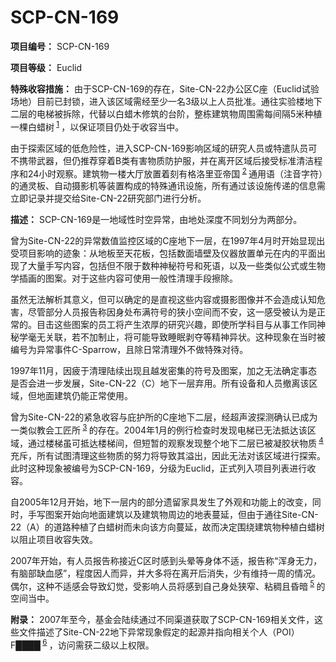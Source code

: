 # SCP-CN-169


**项目编号：** SCP-CN-169

**项目等级：** Euclid

**特殊收容措施：** 由于SCP-CN-169的存在，Site-CN-22办公区C座（Euclid试验场地）目前已封锁，进入该区域需经至少一名3级以上人员批准。通往实验楼地下二层的电梯被拆除，代替以白蜡木修筑的台阶，整栋建筑物周围需每间隔5米种植一棵白蜡树<sup class='footnoteref'>
 <a shape='rect' class='footnoteref' id='footnoteref-1' href='javascript:;' onclick='WIKIDOT.page.utils.scrollToReference(&apos;footnote-1&apos;)'>1</a>
</sup>，以保证项目仍处于收容当中。

由于探索区域的低危险性，进入SCP-CN-169影响区域的研究人员或特遣队员可不携带武器，但仍推荐穿着B类有害物质防护服，并在离开区域后接受标准清洁程序和24小时观察。建筑物一楼大厅放置着刻有格洛里亚帝国<sup class='footnoteref'>
 <a shape='rect' class='footnoteref' id='footnoteref-2' href='javascript:;' onclick='WIKIDOT.page.utils.scrollToReference(&apos;footnote-2&apos;)'>2</a>
</sup>通用语（注音字符）的通灵板、自动摄影机等装置构成的特殊通讯设施，所有通过该设施传递的信息需立即记录并提交给Site-CN-22研究部门进行分析。

**描述：** SCP-CN-169是一地域性时空异常，由地处深度不同划分为两部分。

曾为Site-CN-22的异常数值监控区域的C座地下一层，在1997年4月时开始显现出受项目影响的迹象：从地板至天花板，包括数面墙壁及仪器放置单元在内的平面出现了大量手写内容，包括但不限于数种神秘符号和死语，以及一些类似公式或生物学插画的图案。对于这些内容可使用一般性清理手段擦除。

虽然无法解析其意义，但可以确定的是直视这些内容或摄影图像并不会造成认知危害，尽管部分人员报告称因身处布满符号的狭小空间而不安，这一感受被认为是正常的。目击这些图案的员工将产生浓厚的研究兴趣，即使所学科目与从事工作同神秘学毫无关联，若不加制止，将可能导致睡眠剥夺等精神异状。这种现象在当时被编号为异常事件C-Sparrow，且除日常清理外不做特殊对待。


1997年11月，因疲于清理陆续出现且越发密集的符号及图案，加之无法确定事态是否会进一步发展，Site-CN-22（C）地下一层弃用。所有设备和人员撤离该区域，但地面建筑仍能正常使用。

曾为Site-CN-22的紧急收容与庇护所的C座地下二层，经超声波探测确认已成为一类似教会工匠所<sup class='footnoteref'>
 <a shape='rect' class='footnoteref' id='footnoteref-3' href='javascript:;' onclick='WIKIDOT.page.utils.scrollToReference(&apos;footnote-3&apos;)'>3</a>
</sup>的存在。2004年1月的例行检查时发现电梯已无法抵达该区域，通过楼梯虽可抵达楼梯间，但短暂的观察发现整个地下二层已被凝胶状物质<sup class='footnoteref'>
 <a shape='rect' class='footnoteref' id='footnoteref-4' href='javascript:;' onclick='WIKIDOT.page.utils.scrollToReference(&apos;footnote-4&apos;)'>4</a>
</sup>充斥，所有试图清理这些物质的努力将导致其溢出，因此无法对该区域进行探索。此时这种现象被编号为SCP-CN-169，分级为Euclid，正式列入项目列表进行收容。

自2005年12月开始，地下一层内的部分遗留家具发生了外观和功能上的改变，同时，手写图案开始向地面建筑以及建筑物周边的地表蔓延，但由于通往Site-CN-22（A）的道路种植了白蜡树而未向该方向蔓延，故而决定围绕建筑物种植白蜡树以阻止项目收容失效。

2007年开始，有人员报告称接近C区时感到头晕等身体不适，报告称“浑身无力，有脑部缺血感”，程度因人而异，并大多将在离开后消失，少有维持一周的情况。偶尔，这种不适感会导致幻觉，受影响人员将感到自己身处狭窄、粘稠且昏暗<sup class='footnoteref'>
 <a shape='rect' class='footnoteref' id='footnoteref-5' href='javascript:;' onclick='WIKIDOT.page.utils.scrollToReference(&apos;footnote-5&apos;)'>5</a>
</sup>的空间当中。

**附录：** 2007年至今，基金会陆续通过不同渠道获取了SCP-CN-169相关文件，这些文件描述了Site-CN-22地下异常现象假定的起源并指向相关个人（POI）F████<sup class='footnoteref'>
 <a shape='rect' class='footnoteref' id='footnoteref-6' href='javascript:;' onclick='WIKIDOT.page.utils.scrollToReference(&apos;footnote-6&apos;)'>6</a>
</sup>，访问需获二级以上权限。

<script type='text/javascript' src='http://d3g0gp89917ko0.cloudfront.net/v--2f62f70fa3c2/common--javascript/yahooui/tabview-min.js'>
</script>

<script type='text/javascript'>
//&lt;![CDATA[
OZONE.dom.onDomReady(function(){
        var tabView793881b284b1fc2f79741f25c8992e86 = new YAHOO.widget.TabView(&apos;wiki-tabview-793881b284b1fc2f79741f25c8992e86&apos;);
                }, &quot;dummy-ondomready-block&quot;);
        
//]]&gt;
</script>


